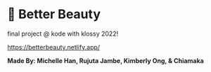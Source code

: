 # 🌸 Better Beauty 
final project @ kode with klossy 2022! 

https://betterbeauty.netlify.app/

**Made By: Michelle Han, Rujuta Jambe, Kimberly Ong, & Chiamaka**
